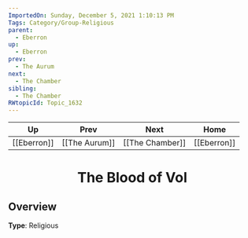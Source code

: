 ```yaml
---
ImportedOn: Sunday, December 5, 2021 1:10:13 PM
Tags: Category/Group-Religious
parent:
  - Eberron
up:
  - Eberron
prev:
  - The Aurum
next:
  - The Chamber
sibling:
  - The Chamber
RWtopicId: Topic_1632
---
```


| Up | Prev | Next | Home |
|----|------|------|------|
| [[Eberron]] | [[The Aurum]] | [[The Chamber]] | [[Eberron]] |

# <center>The Blood of Vol</center>

## Overview

**Type**: Religious
